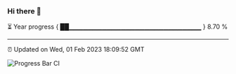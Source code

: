 ### Hi there 👋

⏳ Year progress { ██▁▁▁▁▁▁▁▁▁▁▁▁▁▁▁▁▁▁▁▁▁▁▁▁▁▁▁▁ } 8.70 %

---

⏰ Updated on Wed, 01 Feb 2023 18:09:52 GMT

![Progress Bar CI](https://github.com/Shyam-Makwana/GitHub-Actions-Demo/workflows/Progress%20Bar%20CI/badge.svg)
